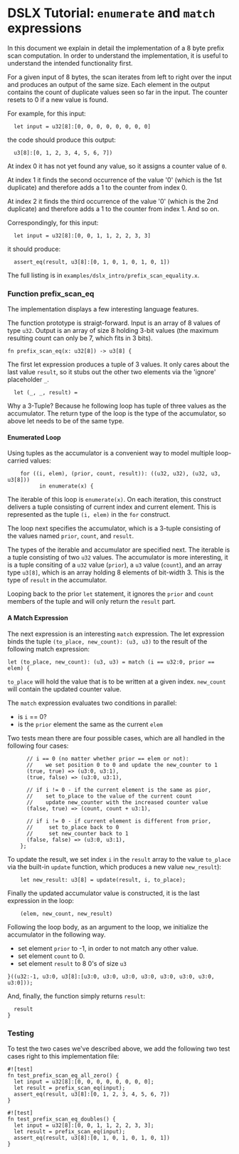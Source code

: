 # DSLX Tutorial: `enumerate` and `match` expressions

In this document we explain in detail the implementation of a 8 byte prefix scan
computation. In order to understand the implementation, it is useful to
understand the intended functionality first.

For a given input of 8 bytes, the scan iterates from left to right over the
input and produces an output of the same size. Each element in the output
contains the count of duplicate values seen so far in the input. The counter
resets to 0 if a new value is found.

For example, for this input:

```dslx-snippet
  let input = u32[8]:[0, 0, 0, 0, 0, 0, 0, 0]
```

the code should produce this output:

```dslx-snippet
  u3[8]:[0, 1, 2, 3, 4, 5, 6, 7])
```

At index 0 it has not yet found any value, so it assigns a counter value of `0`.

At index 1 it finds the second occurrence of the value '0' (which is the 1st
duplicate) and therefore adds a 1 to the counter from index 0.

At index 2 it finds the third occurrence of the value '0' (which is the 2nd
duplicate) and therefore adds a 1 to the counter from index 1. And so on.

Correspondingly, for this input:

```dslx-snippet
  let input = u32[8]:[0, 0, 1, 1, 2, 2, 3, 3]
```

it should produce:

```dslx-snippet
  assert_eq(result, u3[8]:[0, 1, 0, 1, 0, 1, 0, 1])
```

The full listing is in `examples/dslx_intro/prefix_scan_equality.x`.

### Function prefix_scan_eq

The implementation displays a few interesting language features.

The function prototype is straigt-forward. Input is an array of 8 values of type
`u32`. Output is an array of size 8 holding 3-bit values (the maximum resulting
count can only be 7, which fits in 3 bits).

```dslx-snippet
fn prefix_scan_eq(x: u32[8]) -> u3[8] {
```

The first let expression produces a tuple of 3 values. It only cares about the
last value `result`, so it stubs out the other two elements via the 'ignore'
placeholder `_`.

```dslx-snippet
  let (_, _, result) =
```

Why a 3-Tuple? Because he following loop has tuple of three values as the
accumulator. The return type of the loop is the type of the accumulator, so
above let needs to be of the same type.

#### Enumerated Loop

Using tuples as the accumulator is a convenient way to model multiple
loop-carried values:

```dslx-snippet
    for ((i, elem), (prior, count, result)): ((u32, u32), (u32, u3, u3[8]))
          in enumerate(x) {
```

The iterable of this loop is `enumerate(x)`. On each iteration, this construct
delivers a tuple consisting of current index and current element. This is
represented as the tuple `(i, elem)` in the `for` construct.

The loop next specifies the accumulator, which is a 3-tuple consisting of the
values named `prior`, `count`, and `result`.

The types of the iterable and accumulator are specified next. The iterable is a
tuple consisting of two `u32` values. The accumulator is more interesting, it is
a tuple consiting of a `u32` value (`prior`), a `u3` value (`count`), and an
array type `u3[8]`, which is an array holding 8 elements of
bit-width 3. This is the type of `result` in the accumulator.

Looping back to the prior `let` statement, it ignores the `prior` and `count`
members of the tuple and will only return the `result` part.

#### A Match Expression

The next expression is an interesting `match` expression. The let expression
binds the tuple `(to_place, new_count): (u3, u3)` to the result of the following
match expression:

```dslx-snippet
let (to_place, new_count): (u3, u3) = match (i == u32:0, prior == elem) {
```

`to_place` will hold the value that is to be written at a given index.
`new_count` will contain the updated counter value.

The `match` expression evaluates two conditions in parallel:

*   is `i` == 0?
*   is the `prior` element the same as the current `elem`

Two tests mean there are four possible cases, which are all handled in the
following four cases:

```dslx-snippet
      // i == 0 (no matter whether prior == elem or not):
      //    we set position 0 to 0 and update the new_counter to 1
      (true, true) => (u3:0, u3:1),
      (true, false) => (u3:0, u3:1),

      // if i != 0 - if the current element is the same as pior,
      //    set to_place to the value of the current count
      //    update new_counter with the increased counter value
      (false, true) => (count, count + u3:1),

      // if i != 0 - if current element is different from prior,
      //     set to_place back to 0
      //     set new_counter back to 1
      (false, false) => (u3:0, u3:1),
    };
```

To update the result, we set index `i` in the `result` array to the value
`to_place` via the built-in `update` function, which produces a new value
`new_result`):

```dslx-snippet
    let new_result: u3[8] = update(result, i, to_place);
```

Finally the updated accumulator value is constructed, it is the last expression
in the loop:

```dslx-snippet
    (elem, new_count, new_result)
```

Following the loop body, as an argument to the loop, we initialize the
accumulator in the following way.

*   set element `prior` to -1, in order to not match any other value.
*   set element `count` to 0.
*   set element `result` to 8 0's of size `u3`

```dslx-snippet
}((u32:-1, u3:0, u3[8]:[u3:0, u3:0, u3:0, u3:0, u3:0, u3:0, u3:0, u3:0]));
```

And, finally, the function simply returns `result`:

```dslx-snippet
  result
}
```

### Testing

To test the two cases we've described above, we add the following two test cases
right to this implementation file:

```dslx-snippet
#![test]
fn test_prefix_scan_eq_all_zero() {
  let input = u32[8]:[0, 0, 0, 0, 0, 0, 0, 0];
  let result = prefix_scan_eq(input);
  assert_eq(result, u3[8]:[0, 1, 2, 3, 4, 5, 6, 7])
}

#![test]
fn test_prefix_scan_eq_doubles() {
  let input = u32[8]:[0, 0, 1, 1, 2, 2, 3, 3];
  let result = prefix_scan_eq(input);
  assert_eq(result, u3[8]:[0, 1, 0, 1, 0, 1, 0, 1])
}
```
